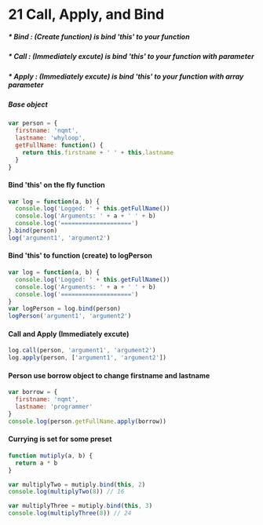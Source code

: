 # 21 Call, Apply, and Bind

##### * Bind : (Create function) is bind 'this' to your function
##### * Call : (Immediately excute) is bind 'this' to your function with parameter
##### * Apply : (Immediately excute) is bind 'this' to your function with array parameter

##### Base object

```javascript
var person = {
  firstname: 'nqmt',
  lastname: 'whyloop',
  getFullName: function() {
    return this.firstname + ' ' + this.lastname
  }
}
```
#### Bind 'this' on the fly function

```javascript
var log = function(a, b) {
  console.log('Logged: ' + this.getFullName())
  console.log('Arguments: ' + a + ' ' + b)
  console.log('====================')
}.bind(person)
log('argument1', 'argument2')
```

#### Bind 'this' to function (create) to logPerson

```javascript
var log = function(a, b) {
  console.log('Logged: ' + this.getFullName())
  console.log('Arguments: ' + a + ' ' + b)
  console.log('====================')
}
var logPerson = log.bind(person)
logPerson('argument1', 'argument2')
```
#### Call and Apply (Immediately excute)

```javascript
log.call(person, 'argument1', 'argument2')
log.apply(person, ['argument1', 'argument2'])
```
#### Person use borrow object to change firstname and lastname

```javascript
var borrow = {
  firstname: 'nqmt',
  lastname: 'programmer'
}
console.log(person.getFullName.apply(borrow))
```
#### Currying is set for some preset

```javascript
function mutiply(a, b) {
  return a * b
}

var multiplyTwo = mutiply.bind(this, 2)
console.log(multiplyTwo(8)) // 16

var multiplyThree = mutiply.bind(this, 3)
console.log(multiplyThree(8)) // 24
```